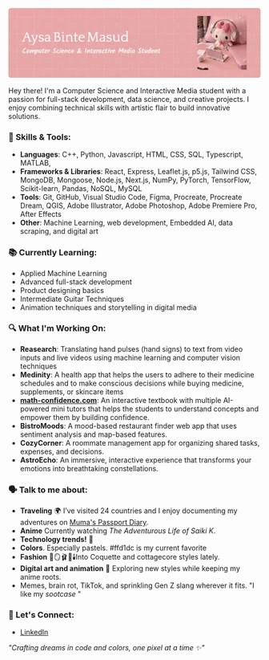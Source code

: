 ![Header](./github-header-image.png)

Hey there! I'm a Computer Science and Interactive Media student with a passion for full-stack development, data science, and creative projects. I enjoy combining technical skills with artistic flair to build innovative solutions.  




### 🔧 Skills & Tools:
- **Languages**:  C++, Python, Javascript, HTML, CSS, SQL, Typescript, MATLAB, 
- **Frameworks & Libraries**: React, Express, Leaflet.js, p5.js, Tailwind CSS, MongoDB, Mongoose, Node.js, Next.js, NumPy, PyTorch, TensorFlow, Scikit-learn, Pandas, NoSQL, MySQL
- **Tools**: Git, GitHub, Visual Studio Code, Figma, Procreate, Procreate Dream, QGIS, Adobe Illustrator, Adobe Photoshop, Adobe Premiere Pro, After Effects
- **Other**: Machine Learning, web development, Embedded AI, data scraping, and digital art  

### 📚 Currently Learning:
- Applied Machine Learning 
- Advanced full-stack development
- Product designing basics
- Intermediate Guitar Techniques
- Animation techniques and storytelling in digital media

### 🔍 What I'm Working On:
- **Reasearch**: Translating hand pulses (hand signs) to text from video inputs and live videos using machine learning and computer vision techniques
- **Medinity**: A health app that helps the users to adhere to their medicine schedules and to make conscious decisions while buying medicine, supplements, or skincare items
- **[math-confidence.com](math-confidence.com)**: An interactive textbook with multiple AI-powered mini tutors that helps the students to understand concepts and empower them by building confidence.
- **BistroMoods**: A mood-based restaurant finder web app that uses sentiment analysis and map-based features.  
- **CozyCorner**: A roommate management app for organizing shared tasks, expenses, and decisions.  
- **AstroEcho**: An immersive, interactive experience that transforms your emotions into breathtaking constellations.  

### 🗣️ Talk to me about:
- **Traveling** 🌍 I’ve visited 24 countries and I enjoy documenting my adventures on [Muma's Passport Diary](https://www.facebook.com/share/17z7AryhwP/?mibextid=LQQJ4d).  
- **Anime** Currently watching *The Adventurous Life of Saiki K*.
- **Technology trends!** 🤖
- **Colors**. Especially pastels. #ffd1dc is my current favorite
- **Fashion** 🎀🪞🩰🦢🕯️Into Coquette and cottagecore styles lately.  
- **Digital art and animation** 👾 Exploring new styles while keeping my anime roots.  
- Memes, brain rot, TikTok, and sprinkling Gen Z slang wherever it fits. "I like my *sootcase* "  

### 🔗 Let's Connect: 
- [LinkedIn](https://www.linkedin.com/in/aysa-binte-masud-213150255/)  


_"Crafting dreams in code and colors, one pixel at a time ✨"_  


